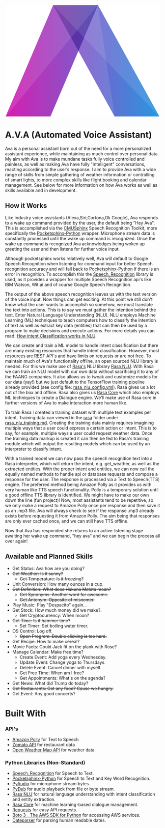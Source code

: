 <p align="center">
  <img src="./media/ava.png">
</p>

# A.V.A (Automated Voice Assistant)

Ava is a personal assistant born out of the need for a more personalized assistant experience, while maintaining as much control over personal data. My aim with Ava is to make mundane tasks fully voice controlled and painless, as well as making Ava have fully "intelligent" conversations, reacting according to the user’s response. I aim to provide Ava with a wide range of skills from simple gathering of weather information or controlling of smart lights, to more complex skills like flight booking and calendar management. See below for more information on how Ava works as well as skills available and in development.

## How it Works

Like industry voice assistants (Alexa,Siri,Cortona,Ok Google), Ava responds to a wake up command provided by the user, the default being "Hey Ava". This is accomplished via the [CMUSphinx](https://cmusphinx.github.io/) Speech Recognition Toolkit, more specifically the [Pocketsphinx-Python](https://github.com/cmusphinx/pocketsphinx-python) wrapper. Microphone stream data is constantly processed until the wake up command is recognized. Once the wake up command is recognized Ava acknowledges being woken up greeting the user and then listens for further voice input.

Although pocketsphinx works relatively well, Ava will default to Google Speech Recognition when listening for command input for better Speech recognition accuracy and will fall back to [Pocketsphinx-Python](https://github.com/cmusphinx/pocketsphinx-python) if there is an error in recognition. To accomplish this the [Speech_Recognition](https://github.com/Uberi/speech_recognition) library is used, as it provides a wrapper for multiple Speech Recognition api's like IBM Watson, Wit.ai and of course Google Speech Recognition.

The output of the above speech recognition leaves us with the text version of the voice input. Now things can get exciting. At this point we still don't know what the user wants to accomplish so somehow, we must translate the text into actions. This is to say we must gather the intention behind the text. Enter Natural Language Understanding (NLU). NLU employs Machine Learning (ML) techniques to teach computers how to classify the intention of text as well as extract key data (entities) that can then be used by a program to make decisions and execute actions. For more details you can read: [How intent Classification works in NLU](https://mrbot.ai/blog/natural-language-processing/understanding-intent-classification/).

We can create and train a ML model to handle intent classification but there are many existing resources that handle intent classification. However, most resources are REST API's and have limits on requests or are not free. To maintain much of Ava's functionality offline, an open sourced NLU library is needed. For this we make use of [Rasa's](https://rasa.com/) NLU library [Rasa NLU](https://rasa.com/docs/nlu/). With Rasa we can train an NLU model with our own data without sacrificing it to any of the FAANG companies. It also allows us to tweak and customize models for our data (yay!) but we just default to the TensorFlow training pipeline already provided (see config file: [rasa_nlu_config.yml](https://github.com/jmcnab57/Ava/blob/master/rasa/rasa_nlu_config.yml)). Rasa gives us a lot out of the box and offline. Rasa also gives us [Rasa Core](https://rasa.com/docs/core/) which also employs ML techniques to create a Dialogue engine. We'll make use of Rasa core in further versions of Ava to make interaction more human like.

To train Rasa I created a training dataset with multiple text examples per intent. Training data can viewed in the [rasa](https://github.com/jmcnab57/Ava/tree/master/rasa) folder under [rasa_nlu_training.md](https://github.com/jmcnab57/Ava/blob/master/rasa/rasa_nlu_training.md). Creating the training data mainly requires imagining multiple ways that a user could express a certain action or intent. This is to say, for example, multiple ways a user could request weather data. Once the training data markup is created it can then be fed to Rasa's training module which will output the resulting models which can be used by an interpreter to classify intent.

With a trained model we can now pass the speech recognition text into a Rasa interpreter, which will return the intent, e.g. get_weather, as well as the extracted entities. With the proper intent and entities, we can now call the equally named methods to handle api or database requests and compose a response for the user. The response is processed via a Text to Speech(TTS) engine. The preferred method being Amazon Polly as it provides us with very human like TTS speech functionality. Polly is a temporary solution until a good offline TTS library is identified. We might have to make our own down the line (fun project)! Now, most assistants tend to be repetitive, so we only make a request to Amazon Polly once per response and then save it as an .mp3 file. Ava will always check to see if the response .mp3 already exists before requesting it from Amazon Polly. The aim being that responses are only ever cached once, and we can still have TTS offline.

Now that Ava has responded she returns to an active listening stage awaiting her wake up command, "hey ava" and we can begin the process all over again!

## Available and Planned Skills

- Get Status: Ava how are you doing?
- ~~Get Weather: Is it sunny?~~
  - ~~Get Temperature: Is it freezing?~~
- Unit Conversion: How many ounces in a cup.
- ~~Get Definition: What does Hakuna Matata mean?~~
  - ~~Get Synonyms: Another word for awesome.~~
  - ~~Get Antonym: Opposite of misnomer.~~
- Play Music: Play "Despacito" again...
- Get Stock: How much money did we make?.
  - Get Cryptocurrency: When moon?
- ~~Get Time: Is it hammer time?~~
  - Set Timer: Set boiling water timer.
- OS Control: Log off.
  - ~~Open Program: Double clicking is too hard.~~
- Get Recipe: How to make cereal?
- Movie Facts: Could Jack fit on the plank with Rose?
- Manage Calendar: Make free time?
  - Create Event: Add yoga every Wednesday.
  - Update Event: Change yoga to Thursdays.
  - Delete Event: Cancel dinner with myself.
  - Get Free Time: When am I free?
  - Get Appointments: What's on the agenda?
- Get News: What did Trump do today?
- ~~Get Restaurants: Got any food? Cause we hungry.~~
- Get Event: Any good concerts?

# Built With

### API's

- [Amazon Polly](https://aws.amazon.com/polly/) for Text to Speech
- [Zomato API](https://developers.zomato.com/documentation#/) for restaurant data
- [Open Weather Map API](https://openweathermap.org/api) for weather data

### Python Libraries (Non-Standard)

- [Speech_Recognition](https://github.com/Uberi/speech_recognition) for Speech to Text.
- [Pocketsphinx-Python](https://github.com/cmusphinx/pocketsphinx-python) for Speech to Text and Key Word Recognition.
- [PyAudio](https://people.csail.mit.edu/hubert/pyaudio/) for microphone stream bytes.
- [PyDub](https://github.com/jiaaro/pydub) for audio playback from file or byte stream.
- [Rasa NLU](https://github.com/RasaHQ/rasa_nlu) for natural language understanding with intent classification and entity extraction.
- [Rasa Core](https://github.com/RasaHQ/rasa_core) for machine learning-based dialogue management.
- [Requests](http://docs.python-requests.org/en/master/) for easy API requests.
- [Boto 3 - The AWS SDK for Python](https://github.com/boto/boto3) for accessing AWS services.
- [Dateparser](https://github.com/scrapinghub/dateparser) for parsing human readable dates.

